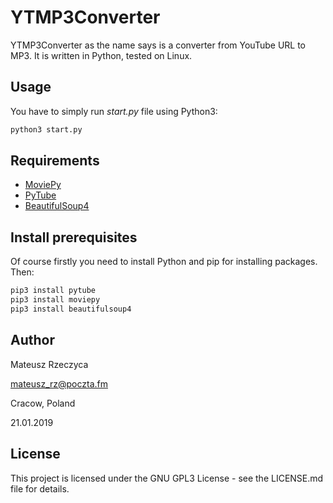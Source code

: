 # YTMP3Converter

YTMP3Converter as the name says is a converter from YouTube URL to MP3. It is written in Python, tested on Linux.

## Usage
You have to simply run *start.py* file using Python3:

```bash
python3 start.py 
```
## Requirements
- [MoviePy](https://zulko.github.io/moviepy/)
- [PyTube](https://python-pytube.readthedocs.io/en/latest/)
- [BeautifulSoup4](https://www.crummy.com/software/BeautifulSoup/bs4/doc/)
   
## Install prerequisites
Of course firstly you need to install Python and pip for installing packages. Then:
```bash
pip3 install pytube
pip3 install moviepy
pip3 install beautifulsoup4
```
## Author

Mateusz Rzeczyca

mateusz_rz@poczta.fm

Cracow, Poland

21.01.2019
## License
This project is licensed under the GNU GPL3 License - see the LICENSE.md file for details.